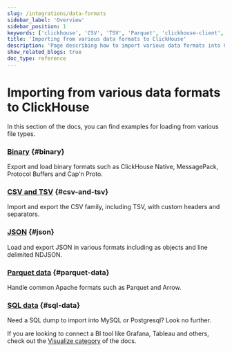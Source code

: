 ```yaml
---
slug: /integrations/data-formats
sidebar_label: 'Overview'
sidebar_position: 1
keywords: ['clickhouse', 'CSV', 'TSV', 'Parquet', 'clickhouse-client', 'clickhouse-local']
title: 'Importing from various data formats to ClickHouse'
description: 'Page describing how to import various data formats into ClickHouse'
show_related_blogs: true
doc_type: reference
---
```


# Importing from various data formats to ClickHouse

In this section of the docs, you can find examples for loading from various file types.

### [**Binary**](/integrations/data-ingestion/data-formats/binary.md) {#binary}

Export and load binary formats such as ClickHouse Native, MessagePack, Protocol Buffers and Cap'n Proto.

### [**CSV and TSV**](/integrations/data-ingestion/data-formats/csv-tsv.md) {#csv-and-tsv}

Import and export the CSV family, including TSV, with custom headers and separators.

### [**JSON**](/integrations/data-ingestion/data-formats/json/intro.md) {#json}

Load and export JSON in various formats including as objects and line delimited NDJSON.

### [**Parquet data**](/integrations/data-ingestion/data-formats/parquet.md) {#parquet-data}

Handle common Apache formats such as Parquet and Arrow.

### [**SQL data**](/integrations/data-ingestion/data-formats/sql.md) {#sql-data}

Need a SQL dump to import into MySQL or Postgresql? Look no further.

If you are looking to connect a BI tool like Grafana, Tableau and others, check out the [Visualize category](../../data-visualization/index.md) of the docs.
